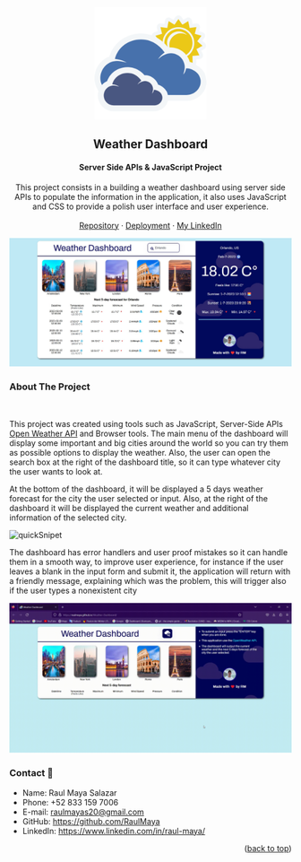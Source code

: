 <!-- PROJECT LOGO -->
<br />
<div align="center">
  <a href="https://github.com/RaulMaya/Weather-Dashboard">
    <img src="assets/images/weatherFavicon.png" alt="Logo" width="200" height="200">
  </a>

  <h2 align="center">Weather Dashboard</h2>
  <h4 align="center">Server Side APIs & JavaScript Project</h4>

  <p align="center">
  This project consists in a building a weather dashboard using server side APIs to populate the information in the application, it also uses JavaScript and CSS to provide a polish user interface and user experience.
    <br />
    <br />
    <a href="https://github.com/RaulMaya/Weather-Dashboard">Repository</a>    
    ·
    <a href="https://raulmaya.github.io/Football-Quiz/">Deployment</a>
    ·
    <a href="https://www.linkedin.com/in/raul-maya/">My LinkedIn</a>

  </p>
</div>

<!-- ABOUT THE PROJECT -->

![mainMenu](assets/images/mainDashboard.jpg)

### About The Project

<br>
<p>This project was created using tools such as JavaScript, Server-Side APIs <a href="https://openweathermap.org/">Open Weather API</a> and Browser tools. The main menu of the dashboard will display some important and big cities around the world so you can try them as possible options to display the weather. Also, the user can open the search box at the right of the dashboard title, so it can type whatever city the user wants to look at.
</p>
<p>At the bottom of the dashboard, it will be displayed a 5 days weather forecast for the city the user selected or input. Also, at the right of the dashboard it will be displayed the current weather and additional information of the selected city.
</p>

![quickSnipet](assets/images/quickSnippet.gif)

<p>The dashboard has error handlers and user proof mistakes so it can handle them in a smooth way, to improve user experience, for instance if the user leaves a blank in the input form and submit it, the application will return with a friendly message, explaining which was the problem, this will trigger also if the user types a nonexistent city</p>

![errors](assets/images/errors.gif)

### Contact :iphone:

- Name: Raul Maya Salazar
- Phone: +52 833 159 7006
- E-mail: raulmayas20@gmail.com
- GitHub: https://github.com/RaulMaya
- LinkedIn: https://www.linkedin.com/in/raul-maya/

<p align="right">(<a href="#top">back to top</a>)</p>
